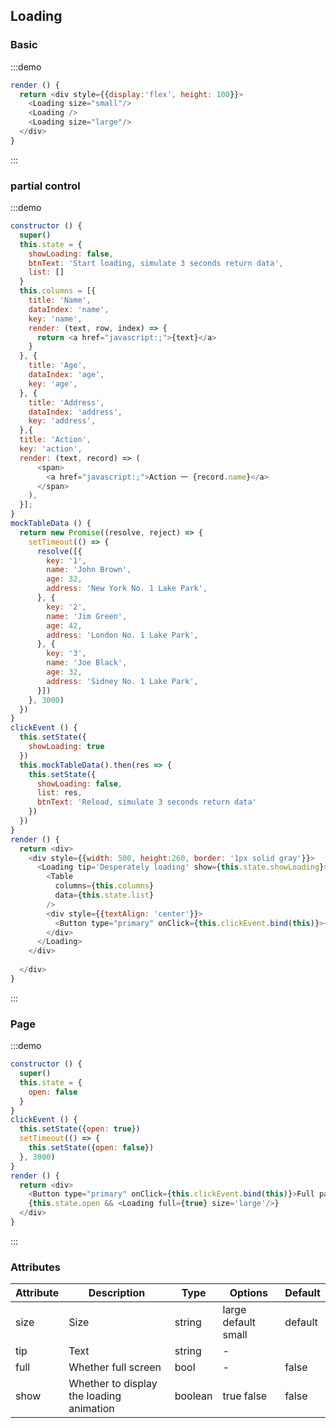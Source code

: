 ## Loading


### Basic

:::demo 

```js
render () {
  return <div style={{display:'flex', height: 100}}>
    <Loading size="small"/>
    <Loading />
    <Loading size="large"/>
  </div>
}
```
:::

### partial control
:::demo 

```js
constructor () {
  super()
  this.state = {
    showLoading: false,
    btnText: 'Start loading, simulate 3 seconds return data',
    list: []
  }
  this.columns = [{
    title: 'Name',
    dataIndex: 'name',
    key: 'name',
    render: (text, row, index) => {
      return <a href="javascript:;">{text}</a>
    }
  }, {
    title: 'Age',
    dataIndex: 'age',
    key: 'age',
  }, {
    title: 'Address',
    dataIndex: 'address',
    key: 'address',
  },{
  title: 'Action',
  key: 'action',
  render: (text, record) => (
      <span>
        <a href="javascript:;">Action 一 {record.name}</a>
      </span>
    ),
  }];
}
mockTableData () {
  return new Promise((resolve, reject) => {
    setTimeout(() => {
      resolve([{
        key: '1',
        name: 'John Brown',
        age: 32,
        address: 'New York No. 1 Lake Park',
      }, {
        key: '2',
        name: 'Jim Green',
        age: 42,
        address: 'London No. 1 Lake Park',
      }, {
        key: '3',
        name: 'Joe Black',
        age: 32,
        address: 'Sidney No. 1 Lake Park',
      }])
    }, 3000)
  })
}
clickEvent () {
  this.setState({
    showLoading: true
  })
  this.mockTableData().then(res => {
    this.setState({
      showLoading: false, 
      list: res,
      btnText: 'Reload, simulate 3 seconds return data'
    })
  })
}
render () {
  return <div>
    <div style={{width: 500, height:260, border: '1px solid gray'}}>
      <Loading tip='Desperately loading' show={this.state.showLoading}>
        <Table
          columns={this.columns}
          data={this.state.list}
        />
        <div style={{textAlign: 'center'}}>
          <Button type="primary" onClick={this.clickEvent.bind(this)}>{this.state.btnText}</Button>
        </div>
      </Loading>
    </div>
    
  </div>
}
```
:::

### Page
:::demo 

```js
constructor () {
  super()
  this.state = {
    open: false
  }
}
clickEvent () {
  this.setState({open: true})
  setTimeout(() => {
    this.setState({open: false})
  }, 3000)
}
render () {
  return <div>
    <Button type="primary" onClick={this.clickEvent.bind(this)}>Full page mask, automatically closed in 3 seconds</Button>
    {this.state.open && <Loading full={true} size='large'/>}
  </div>
}
```
:::

### Attributes

| Attribute | Description | Type | Options | Default |
| --------   | -----  | ----  |    ----  |   ----  |
| size |   Size  |  string   | large default small | default |
| tip |   Text  |  string   | - | |
| full |   Whether full screen  |   bool   | - | false |
| show |    Whether to display the loading animation  |  boolean   | true false | false |
